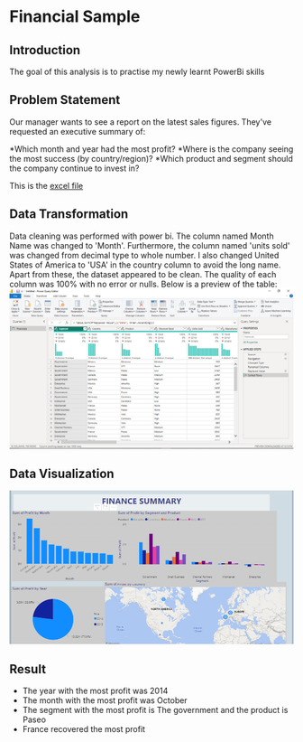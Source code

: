 # Financial Sample
## Introduction
The goal of this analysis is to practise my newly learnt PowerBi skills

## Problem Statement
Our manager wants to see a report on the latest sales figures. They've requested an executive summary of:

*Which month and year had the most profit?
*Where is the company seeing the most success (by country/region)?
*Which product and segment should the company continue to invest in?

This is the [excel file](https://github.com/Sochima23/Financial-Sample/blob/main/Financial%20Sample.xlsx)

## Data Transformation
Data cleaning was performed with power bi. The column named Month Name was changed to 'Month'. Furthermore, the column named 'units sold' was changed from decimal type to whole number. I also changed United States of America to 'USA' in the country column to avoid the long name. Apart from these, the dataset appeared to be clean. The quality of each column was 100% with no error or nulls. Below is a preview of the table:
![](https://github.com/Sochima23/Financial-Sample/blob/main/Screenshot%20(55).png)

## Data Visualization
![](https://github.com/Sochima23/Financial-Sample/blob/main/Screenshot%20(68).png)

## Result
* The year with the most profit was 2014
* The month with the most profit was October
* The segment with the most profit is The government and the product is Paseo
* France recovered the most profit
